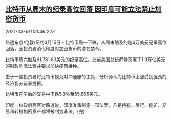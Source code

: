 <!--1615856145000-->
[比特币从周末的纪录高位回落 因印度可能立法禁止加密货币](https://cn.reuters.com/article/bitcoin-decline-0315-mon-idCNKBS2B8025)
------

<div><i>2021-03-16T00:46:22Z</i></div><p>路透东京/伦敦/纽约3月15日 - 比特币周一下跌，从周末触及的逾6万美元纪录高位回落，因投资者消化印度对加密货币的潜在禁令。</p><p>比特币周六触及61,781.83美元的纪录高位。此前美国总统拜登签署了1.9万亿美元的财政刺激法案并要求加快疫苗接种。</p><p>由于一些投资者将比特币视为对冲通胀的工具，分析师认为比特币上涨受到强劲的经济复苏前景提振。</p><p>比特币在午后的交易中下跌5.3%至55,865美元。</p><p>印度一位政府高官对路透说，印度准备制定一项法案，凡是持有、发行、挖矿、交易和转移加密资产都将被判为非法。(完)</p>
